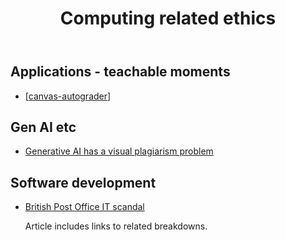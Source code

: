﻿---
title: Computing related ethics 
---

## Applications - teachable moments 

- [[canvas-autograder]]

## Gen AI etc

- [Generative AI has a visual plagiarism problem](https://spectrum.ieee.org/midjourney-copyright)

## Software development

- [British Post Office IT scandal](https://ia.acs.org.au/content/ia/article/2024/british-post-office-it-scandal-laid-bare.html?deliveryName=DM20364)

    Article includes links to related breakdowns.

[//begin]: # "Autogenerated link references for markdown compatibility"
[canvas-autograder]: canvas-autograder "Canvas Autograder"
[//end]: # "Autogenerated link references"